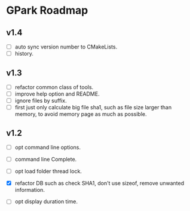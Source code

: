 
# GPark Roadmap

## v1.4

- [ ] auto sync version number to CMakeLists.
- [ ] history.

## v1.3

- [ ] refactor common class of tools.
- [ ] improve help option and README.
- [ ] ignore files by suffix.
- [ ] first just only calculate big file sha1, such as file size larger than memory, to avoid memory page as much as possible.

## v1.2

- [ ] opt command line options.
- [ ] command line Complete.
- [ ] opt load folder thread lock.
- [x] refactor DB such as check SHA1, don't use sizeof, remove unwanted information.
- [ ] opt display duration time.

